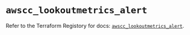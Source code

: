 # `awscc_lookoutmetrics_alert`

Refer to the Terraform Registory for docs: [`awscc_lookoutmetrics_alert`](https://registry.terraform.io/providers/hashicorp/awscc/0.70.0/docs/resources/lookoutmetrics_alert).
